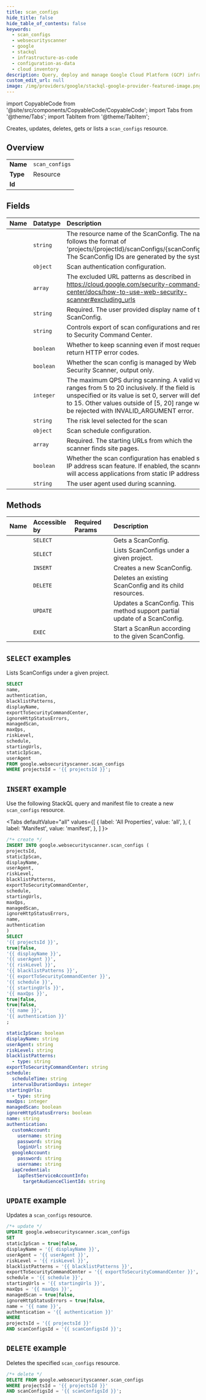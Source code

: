 ```yaml
---
title: scan_configs
hide_title: false
hide_table_of_contents: false
keywords:
  - scan_configs
  - websecurityscanner
  - google
  - stackql
  - infrastructure-as-code
  - configuration-as-data
  - cloud inventory
description: Query, deploy and manage Google Cloud Platform (GCP) infrastructure and resources using SQL
custom_edit_url: null
image: /img/providers/google/stackql-google-provider-featured-image.png
---
```


import CopyableCode from '@site/src/components/CopyableCode/CopyableCode';
import Tabs from '@theme/Tabs';
import TabItem from '@theme/TabItem';

Creates, updates, deletes, gets or lists a <code>scan_configs</code> resource.

## Overview
<table><tbody>
<tr><td><b>Name</b></td><td><code>scan_configs</code></td></tr>
<tr><td><b>Type</b></td><td>Resource</td></tr>
<tr><td><b>Id</b></td><td><CopyableCode code="google.websecurityscanner.scan_configs" /></td></tr>
</tbody></table>

## Fields
| Name | Datatype | Description |
|:-----|:---------|:------------|
| <CopyableCode code="name" /> | `string` | The resource name of the ScanConfig. The name follows the format of 'projects/{projectId}/scanConfigs/{scanConfigId}'. The ScanConfig IDs are generated by the system. |
| <CopyableCode code="authentication" /> | `object` | Scan authentication configuration. |
| <CopyableCode code="blacklistPatterns" /> | `array` | The excluded URL patterns as described in https://cloud.google.com/security-command-center/docs/how-to-use-web-security-scanner#excluding_urls |
| <CopyableCode code="displayName" /> | `string` | Required. The user provided display name of the ScanConfig. |
| <CopyableCode code="exportToSecurityCommandCenter" /> | `string` | Controls export of scan configurations and results to Security Command Center. |
| <CopyableCode code="ignoreHttpStatusErrors" /> | `boolean` | Whether to keep scanning even if most requests return HTTP error codes. |
| <CopyableCode code="managedScan" /> | `boolean` | Whether the scan config is managed by Web Security Scanner, output only. |
| <CopyableCode code="maxQps" /> | `integer` | The maximum QPS during scanning. A valid value ranges from 5 to 20 inclusively. If the field is unspecified or its value is set 0, server will default to 15. Other values outside of [5, 20] range will be rejected with INVALID_ARGUMENT error. |
| <CopyableCode code="riskLevel" /> | `string` | The risk level selected for the scan |
| <CopyableCode code="schedule" /> | `object` | Scan schedule configuration. |
| <CopyableCode code="startingUrls" /> | `array` | Required. The starting URLs from which the scanner finds site pages. |
| <CopyableCode code="staticIpScan" /> | `boolean` | Whether the scan configuration has enabled static IP address scan feature. If enabled, the scanner will access applications from static IP addresses. |
| <CopyableCode code="userAgent" /> | `string` | The user agent used during scanning. |

## Methods
| Name | Accessible by | Required Params | Description |
|:-----|:--------------|:----------------|:------------|
| <CopyableCode code="get" /> | `SELECT` | <CopyableCode code="projectsId, scanConfigsId" /> | Gets a ScanConfig. |
| <CopyableCode code="list" /> | `SELECT` | <CopyableCode code="projectsId" /> | Lists ScanConfigs under a given project. |
| <CopyableCode code="create" /> | `INSERT` | <CopyableCode code="projectsId" /> | Creates a new ScanConfig. |
| <CopyableCode code="delete" /> | `DELETE` | <CopyableCode code="projectsId, scanConfigsId" /> | Deletes an existing ScanConfig and its child resources. |
| <CopyableCode code="patch" /> | `UPDATE` | <CopyableCode code="projectsId, scanConfigsId" /> | Updates a ScanConfig. This method support partial update of a ScanConfig. |
| <CopyableCode code="start" /> | `EXEC` | <CopyableCode code="projectsId, scanConfigsId" /> | Start a ScanRun according to the given ScanConfig. |

## `SELECT` examples

Lists ScanConfigs under a given project.

```sql
SELECT
name,
authentication,
blacklistPatterns,
displayName,
exportToSecurityCommandCenter,
ignoreHttpStatusErrors,
managedScan,
maxQps,
riskLevel,
schedule,
startingUrls,
staticIpScan,
userAgent
FROM google.websecurityscanner.scan_configs
WHERE projectsId = '{{ projectsId }}'; 
```

## `INSERT` example

Use the following StackQL query and manifest file to create a new <code>scan_configs</code> resource.

<Tabs
    defaultValue="all"
    values={[
        { label: 'All Properties', value: 'all', },
        { label: 'Manifest', value: 'manifest', },
    ]
}>
<TabItem value="all">

```sql
/*+ create */
INSERT INTO google.websecurityscanner.scan_configs (
projectsId,
staticIpScan,
displayName,
userAgent,
riskLevel,
blacklistPatterns,
exportToSecurityCommandCenter,
schedule,
startingUrls,
maxQps,
managedScan,
ignoreHttpStatusErrors,
name,
authentication
)
SELECT 
'{{ projectsId }}',
true|false,
'{{ displayName }}',
'{{ userAgent }}',
'{{ riskLevel }}',
'{{ blacklistPatterns }}',
'{{ exportToSecurityCommandCenter }}',
'{{ schedule }}',
'{{ startingUrls }}',
'{{ maxQps }}',
true|false,
true|false,
'{{ name }}',
'{{ authentication }}'
;
```
</TabItem>
<TabItem value="manifest">

```yaml
staticIpScan: boolean
displayName: string
userAgent: string
riskLevel: string
blacklistPatterns:
  - type: string
exportToSecurityCommandCenter: string
schedule:
  scheduleTime: string
  intervalDurationDays: integer
startingUrls:
  - type: string
maxQps: integer
managedScan: boolean
ignoreHttpStatusErrors: boolean
name: string
authentication:
  customAccount:
    username: string
    password: string
    loginUrl: string
  googleAccount:
    password: string
    username: string
  iapCredential:
    iapTestServiceAccountInfo:
      targetAudienceClientId: string

```
</TabItem>
</Tabs>

## `UPDATE` example

Updates a <code>scan_configs</code> resource.

```sql
/*+ update */
UPDATE google.websecurityscanner.scan_configs
SET 
staticIpScan = true|false,
displayName = '{{ displayName }}',
userAgent = '{{ userAgent }}',
riskLevel = '{{ riskLevel }}',
blacklistPatterns = '{{ blacklistPatterns }}',
exportToSecurityCommandCenter = '{{ exportToSecurityCommandCenter }}',
schedule = '{{ schedule }}',
startingUrls = '{{ startingUrls }}',
maxQps = '{{ maxQps }}',
managedScan = true|false,
ignoreHttpStatusErrors = true|false,
name = '{{ name }}',
authentication = '{{ authentication }}'
WHERE 
projectsId = '{{ projectsId }}'
AND scanConfigsId = '{{ scanConfigsId }}';
```

## `DELETE` example

Deletes the specified <code>scan_configs</code> resource.

```sql
/*+ delete */
DELETE FROM google.websecurityscanner.scan_configs
WHERE projectsId = '{{ projectsId }}'
AND scanConfigsId = '{{ scanConfigsId }}';
```
